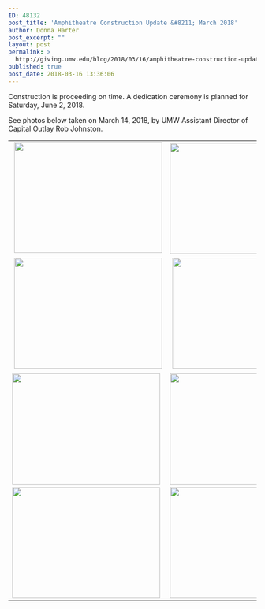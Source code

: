 ```yaml
---
ID: 48132
post_title: 'Amphitheatre Construction Update &#8211; March 2018'
author: Donna Harter
post_excerpt: ""
layout: post
permalink: >
  http://giving.umw.edu/blog/2018/03/16/amphitheatre-construction-update-march-2018/
published: true
post_date: 2018-03-16 13:36:06
---
```

Construction is proceeding on time. A dedication ceremony is planned for Saturday, June 2, 2018.

See photos below taken on March 14, 2018, by UMW Assistant Director of Capital Outlay Rob Johnston.
<table width="687">
<tbody>
<tr>
<td> <img class="alignnone size-medium wp-image-48135" src="http://giving.umw.edu/wp-content/uploads/2018/03/IMG_8052-300x225.jpg" alt="" width="300" height="225" /></td>
<td><img class="alignnone size-medium wp-image-48136" src="http://giving.umw.edu/wp-content/uploads/2018/03/IMG_8053-300x225.jpg" alt="" width="300" height="225" /></td>
</tr>
<tr>
<td> <img class="alignnone size-medium wp-image-48141" src="http://giving.umw.edu/wp-content/uploads/2018/03/IMG_8060-300x225.jpg" alt="" width="300" height="225" /></td>
<td> <img class="alignnone size-medium wp-image-48142" src="http://giving.umw.edu/wp-content/uploads/2018/03/IMG_8062-300x225.jpg" alt="" width="300" height="225" /></td>
</tr>
<tr>
<td><img class="alignnone size-medium wp-image-48140" src="http://giving.umw.edu/wp-content/uploads/2018/03/IMG_8058-300x225.jpg" alt="" width="300" height="225" /></td>
<td><img class="alignnone size-medium wp-image-48144" src="http://giving.umw.edu/wp-content/uploads/2018/03/IMG_8066-300x225.jpg" alt="" width="300" height="225" /></td>
</tr>
<tr>
<td><img class="alignnone size-medium wp-image-48133" src="http://giving.umw.edu/wp-content/uploads/2018/03/IMG_8050-300x225.jpg" alt="" width="300" height="225" /></td>
<td><img class="alignnone size-medium wp-image-48138" src="http://giving.umw.edu/wp-content/uploads/2018/03/IMG_8056-300x225.jpg" alt="" width="300" height="225" /></td>
</tr>
</tbody>
</table>
<br />